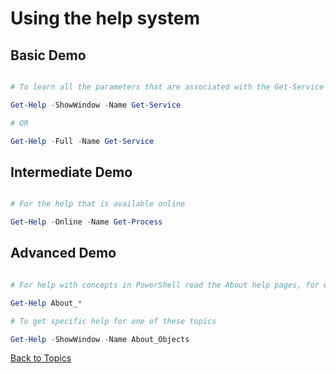 # Using the help system

## Basic Demo

```PowerShell

# To learn all the parameters that are associated with the Get-Service command:

Get-Help -ShowWindow -Name Get-Service

# OR

Get-Help -Full -Name Get-Service


```

## Intermediate Demo

```PowerShell

# For the help that is available online

Get-Help -Online -Name Get-Process

```

## Advanced Demo

```PowerShell

# For help with concepts in PowerShell read the About help pages, for example:

Get-Help About_*

# To get specific help for one of these topics 

Get-Help -ShowWindow -Name About_Objects 

```



[Back to Topics](../README.md#morning-session)
